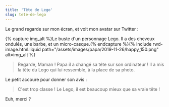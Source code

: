 ```yaml
---
title: 'Tête de Lego'
slug: tete-de-lego
---
```


Le grand regarde sur mon écran, et voit mon avatar sur Twitter :

{% capture img_alt %}Le buste d'un personnage Lego. Il a des cheveux ondulés, une barbe, et un micro-casque.{% endcapture %}{% include rwd-image.html.liquid
path="/assets/images/papa/2019-11-26/happy_150.png"
alt=img_alt
%}

> Regarde, Maman ! Papa il a changé sa tête sur son ordinateur ! Il a mis la
> tête du Lego qui lui ressemble, à la place de sa photo.

Le petit accoure pour donner son avis :

> C'est trop classe ! Le Lego, il est beaucoup mieux que sa vraie tête !

Euh, merci ?
